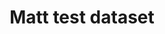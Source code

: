 ---
schema: default
title: Matt test dataset
organization: Sample Department
notes: A set of test data
license: 'https://www.nationalarchives.gov.uk/doc/open-government-licence/version/3/'
category:
  - Elections / Politics
maintainer: Matt Farrow
maintainer_email: farrow.matt@gmail.com
---